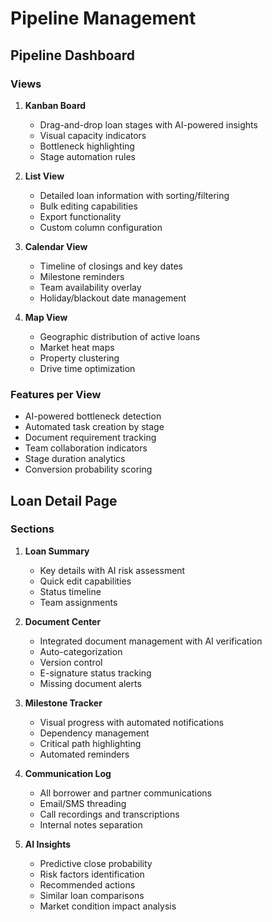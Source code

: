 # Pipeline Management

## Pipeline Dashboard

### Views

1. **Kanban Board**
   - Drag-and-drop loan stages with AI-powered insights
   - Visual capacity indicators
   - Bottleneck highlighting
   - Stage automation rules

2. **List View**
   - Detailed loan information with sorting/filtering
   - Bulk editing capabilities
   - Export functionality
   - Custom column configuration

3. **Calendar View**
   - Timeline of closings and key dates
   - Milestone reminders
   - Team availability overlay
   - Holiday/blackout date management

4. **Map View**
   - Geographic distribution of active loans
   - Market heat maps
   - Property clustering
   - Drive time optimization

### Features per View

- AI-powered bottleneck detection
- Automated task creation by stage
- Document requirement tracking
- Team collaboration indicators
- Stage duration analytics
- Conversion probability scoring

## Loan Detail Page

### Sections

1. **Loan Summary**
   - Key details with AI risk assessment
   - Quick edit capabilities
   - Status timeline
   - Team assignments

2. **Document Center**
   - Integrated document management with AI verification
   - Auto-categorization
   - Version control
   - E-signature status tracking
   - Missing document alerts

3. **Milestone Tracker**
   - Visual progress with automated notifications
   - Dependency management
   - Critical path highlighting
   - Automated reminders

4. **Communication Log**
   - All borrower and partner communications
   - Email/SMS threading
   - Call recordings and transcriptions
   - Internal notes separation

5. **AI Insights**
   - Predictive close probability
   - Risk factors identification
   - Recommended actions
   - Similar loan comparisons
   - Market condition impact analysis
